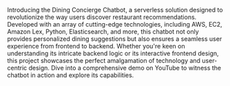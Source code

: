 Introducing the Dining Concierge Chatbot, a serverless solution designed to revolutionize the way users discover restaurant recommendations. Developed with an array of cutting-edge technologies, including AWS, EC2, Amazon Lex, Python, Elasticsearch, and more, this chatbot not only provides personalized dining suggestions but also ensures a seamless user experience from frontend to backend. Whether you're keen on understanding its intricate backend logic or its interactive frontend design, this project showcases the perfect amalgamation of technology and user-centric design. Dive into a comprehensive demo on YouTube to witness the chatbot in action and explore its capabilities.
